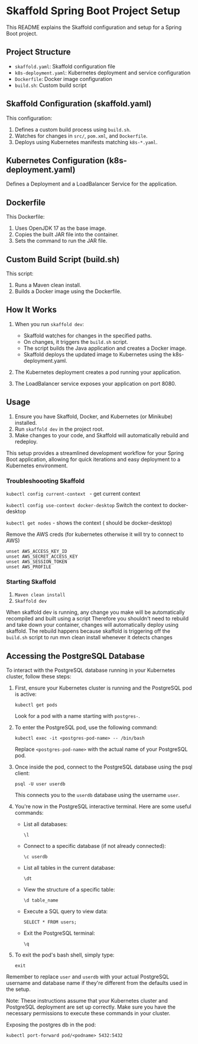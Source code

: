 # Skaffold Spring Boot Project Setup

This README explains the Skaffold configuration and setup for a Spring Boot project.

## Project Structure

- `skaffold.yaml`: Skaffold configuration file
- `k8s-deployment.yaml`: Kubernetes deployment and service configuration
- `Dockerfile`: Docker image configuration
- `build.sh`: Custom build script

## Skaffold Configuration (skaffold.yaml)
This configuration:
1. Defines a custom build process using `build.sh`.
2. Watches for changes in `src/`, `pom.xml`, and `Dockerfile`.
3. Deploys using Kubernetes manifests matching `k8s-*.yaml`.

## Kubernetes Configuration (k8s-deployment.yaml)

Defines a Deployment and a LoadBalancer Service for the application.

## Dockerfile
This Dockerfile:
1. Uses OpenJDK 17 as the base image.
2. Copies the built JAR file into the container.
3. Sets the command to run the JAR file.

## Custom Build Script (build.sh)

This script:
1. Runs a Maven clean install.
2. Builds a Docker image using the Dockerfile.

## How It Works

1. When you run `skaffold dev`:
    - Skaffold watches for changes in the specified paths.
    - On changes, it triggers the `build.sh` script.
    - The script builds the Java application and creates a Docker image.
    - Skaffold deploys the updated image to Kubernetes using the k8s-deployment.yaml.

2. The Kubernetes deployment creates a pod running your application.

3. The LoadBalancer service exposes your application on port 8080.

## Usage

1. Ensure you have Skaffold, Docker, and Kubernetes (or Minikube) installed.
2. Run `skaffold dev` in the project root.
3. Make changes to your code, and Skaffold will automatically rebuild and redeploy.

This setup provides a streamlined development workflow for your Spring Boot application, allowing for quick iterations and easy deployment to a Kubernetes environment.

### Troubleshoooting Skaffold

```kubectl config current-context ``` -  get current context

```kubectl config use-context docker-desktop``` Switch the context to docker-desktop 

```kubectl get nodes``` - shows the context ( should be docker-desktop)

Remove the AWS creds (for kubernetes otherwise it will try to connect to AWS)
```
unset AWS_ACCESS_KEY_ID                  
unset AWS_SECRET_ACCESS_KEY
unset AWS_SESSION_TOKEN
unset AWS_PROFILE
```
### Starting Skaffold

1. `Maven clean install`
2. `Skaffold dev`

When skaffold dev is running, any change you make will be automatically recompiled and built using a script
Therefore you shouldn't need to rebuild and take down your container, changes will automatically deploy using skaffold.
The rebuild happens because skaffold is triggering off the `build.sh` script to run mvn clean install whenever it detects changes 

## Accessing the PostgreSQL Database

To interact with the PostgreSQL database running in your Kubernetes cluster, follow these steps:

1. First, ensure your Kubernetes cluster is running and the PostgreSQL pod is active:

   ```
   kubectl get pods
   ```

   Look for a pod with a name starting with `postgres-`.

2. To enter the PostgreSQL pod, use the following command:

   ```
   kubectl exec -it <postgres-pod-name> -- /bin/bash
   ```

   Replace `<postgres-pod-name>` with the actual name of your PostgreSQL pod.

3. Once inside the pod, connect to the PostgreSQL database using the psql client:

   ```
   psql -U user userdb
   ```

   This connects you to the `userdb` database using the username `user`.

4. You're now in the PostgreSQL interactive terminal. Here are some useful commands:

   - List all databases:
     ```
     \l
     ```

   - Connect to a specific database (if not already connected):
     ```
     \c userdb
     ```

   - List all tables in the current database:
     ```
     \dt
     ```

   - View the structure of a specific table:
     ```
     \d table_name
     ```

   - Execute a SQL query to view data:
     ```
     SELECT * FROM users;
     ```

   - Exit the PostgreSQL terminal:
     ```
     \q
     ```

5. To exit the pod's bash shell, simply type:

   ```
   exit
   ```

Remember to replace `user` and `userdb` with your actual PostgreSQL username and database name if they're different from the defaults used in the setup.

Note: These instructions assume that your Kubernetes cluster and PostgreSQL deployment are set up correctly. Make sure you have the necessary permissions to execute these commands in your cluster.

Exposing the postgres db in the pod:

```kubectl port-forward pod/<podname> 5432:5432```